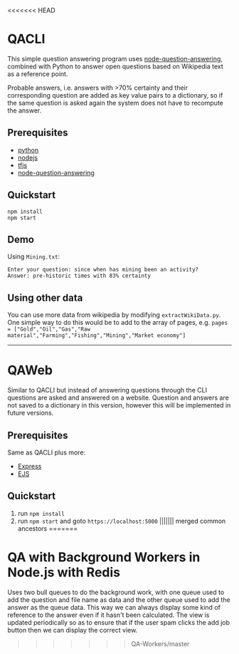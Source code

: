 <<<<<<< HEAD
# QACLI
This simple question answering program uses [node-question-answering](https://github.com/huggingface/node-question-answering),
combined with Python to answer open questions based on Wikipedia text as a reference point.

Probable answers, i.e. answers with >70% certainty and their corresponding question are added as key value pairs to a dictionary,
so if the same question is asked again the system does not have to recompute the answer.

## Prerequisites
* [python](https://github.com/python/cpython)
* [nodejs](https://nodejs.org/en/)
* [tfjs](https://github.com/tensorflow/tfjs)
* [node-question-answering](https://github.com/huggingface/node-question-answering)

## Quickstart
```
npm install
npm start
```
## Demo

Using `Mining.txt`:
```
Enter your question: since when has mining been an activity?
Answer: pre-historic times with 83% certainty
```

## Using other data
You can use more data from wikipedia by modifying `extractWikiData.py`.
One simple way to do this would be to add to the array of pages, e.g.
`pages = ["Gold","Oil","Gas","Raw material","Farming","Fishing","Mining","Market economy"]`

***

# QAWeb
Similar to QACLI but instead of answering questions through the CLI questions are asked and answered on a website.
Question and answers are not saved to a dictionary in this version, however this will be implemented in future versions.

## Prerequisites
Same as QACLI plus more:
* [Express](https://expressjs.com/)
* [EJS](https://ejs.co/)

## Quickstart
1. run ``npm install``
2. run ``npm start`` and goto ``https://localhost:5000``
||||||| merged common ancestors
=======
# QA with Background Workers in Node.js with Redis

Uses two bull queues to do the background work,
with one queue used to add the question and file name
as data and the other queue used to add the answer
as the queue data. This way we can always display some
kind of reference to the answer even if it hasn't been
calculated. The view is updated periodically so as to
ensure that if the user spam clicks the add job button
then we can display the correct view.
>>>>>>> QA-Workers/master
